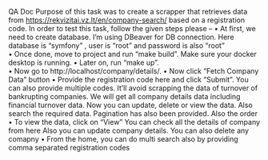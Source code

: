 QA Doc
Purpose of this task was to create a scrapper that retrieves data from https://rekvizitai.vz.lt/en/company-search/ based on a registration code. 
In order to test this task, follow the given steps please –
•	At first, we need to create database. I’m using DBeaver for DB connection. Here database is “symfony” , user is “root” and password is also “root”  
•	Once done, move to project and run “make build”. Make sure your docker desktop is running. 
•	Later on, run “make up”.  
•	Now go to http://localhost/company/details/. 
•	Now click “Fetch Company Data” button
•	Provide the registration code here and click “Submit”. You can also provide multiple codes. It’ll avoid scrapping the data of turnover of bankrupting companies.
We will get all company details data including financial turnover data. Now you can update, delete or view the data. Also search the required data. Pagination has also been provided. Also the order
•	To view the data, click on “View” 
You can check all the details of company from here
Also you can update company details. You can also delete any comapny
•	From the home, you can do multi search also by providing comma separated registration codes  

